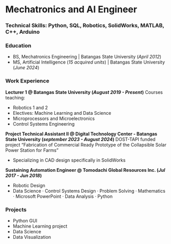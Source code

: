 # Mechatronics and AI Engineer

### Technical Skills: Python, SQL, Robotics, SolidWorks, MATLAB, C++, Arduino

### Education 
- BS, Mechatronics Engineering | Batangas State University (_April 2012_)
- MS, Artificial Intelligence  (_15 acquired units_) | Batangas State University (_June 2024_)

### Work Experience
**Lecturer 1 @ Batangas State University (_August 2019 - Present_)**
Courses teaching:
- Robotics 1 and 2
- Electives: Machine Learning and Data Science
- Microprocessors and Microelectronics
- Control Systems Engineering

**Project Technical Assistant II @ Digital Technology Center - Batangas State University (_september 2023 - August 2024_)**
DOST-TAPI funded project “Fabrication of Commercial Ready Prototype of the Collapsible Solar Power Station for Farms”
- Specializing in CAD design specifically in SolidWorks

**Sustaining Automation Engineer @ Tomodachi Global Resources Inc. (_Jul 2017 - Jun 2018_)**
- Robotic Design
- Data Science · Control Systems Design · Problem Solving · Mathematics · Microsoft PowerPoint · Data Analysis · Python

### Projects
- Python GUI
- Machine Learning project
- Data Science
- Data Visualization

